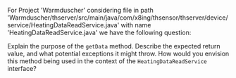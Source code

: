 For Project 'Warmduscher' considering file in path 'Warmduscher/thserver/src/main/java/com/x8ing/thsensor/thserver/device/service/HeatingDataReadService.java' with name 'HeatingDataReadService.java' we have the following question: 

Explain the purpose of the `getData` method. Describe the expected return value, and what potential exceptions it might throw. How would you envision this method being used in the context of the `HeatingDataReadService` interface?